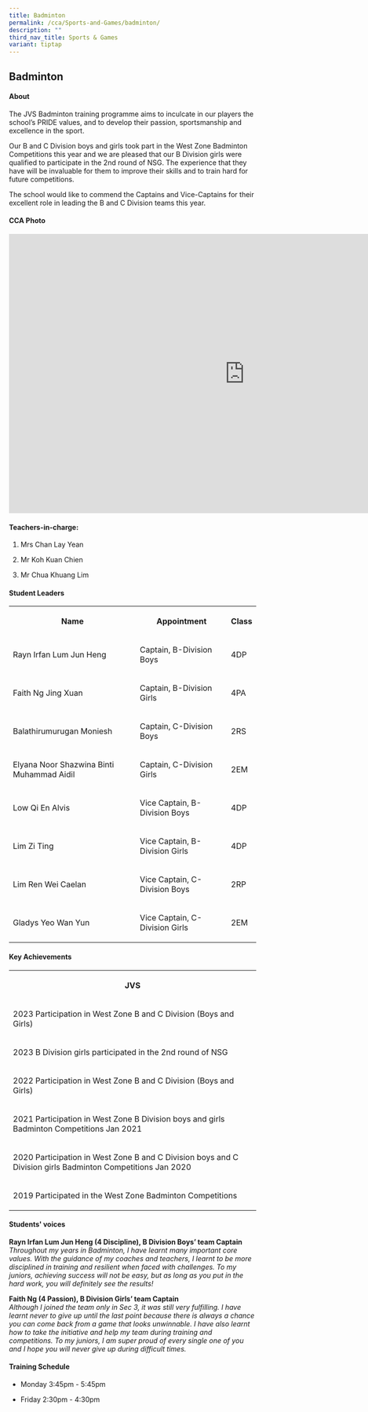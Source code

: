 ```yaml
---
title: Badminton
permalink: /cca/Sports-and-Games/badminton/
description: ""
third_nav_title: Sports & Games
variant: tiptap
---
```

<h2>Badminton</h2><h4>About</h4><p>The JVS Badminton training programme aims to inculcate in our players the school’s PRIDE values, and to develop their passion, sportsmanship and excellence in the sport.</p><p>Our B and C Division boys and girls took part in the West Zone Badminton Competitions this year and we are pleased that our B Division girls were qualified to participate in the 2nd round of NSG. The experience that they have will be invaluable for them to improve their skills and to train hard for future competitions.</p><p>The school would like to commend the Captains and Vice-Captains for their excellent role in leading the B and C Division teams this year.</p><h4>CCA Photo</h4><div class="iframe-wrapper"><iframe height="569" width="960" allowfullscreen="true" frameborder="0" src="https://docs.google.com/presentation/d/e/2PACX-1vQW2I_3KkY3C3_bMkhIhCPznXlCad_JhUOXkYJyQWpxqnA2vzJmu5ujDy0lLZJeU8wz7L_fUhsm-gdC/embed?start=true&amp;loop=true&amp;delayms=5000"></iframe></div><h4>Teachers-in-charge:</h4><ol data-tight="true" class="tight"><li><p>Mrs Chan Lay Yean</p></li><li><p>Mr Koh Kuan Chien</p></li><li><p>Mr Chua Khuang Lim</p></li></ol><h4>Student Leaders</h4><table><tbody><tr><th rowspan="1" colspan="1"><p>Name</p></th><th rowspan="1" colspan="1"><p>Appointment</p></th><th rowspan="1" colspan="1"><p>Class</p></th></tr><tr><td rowspan="1" colspan="1"><p>Rayn Irfan Lum Jun Heng</p></td><td rowspan="1" colspan="1"><p>Captain, B-Division Boys</p></td><td rowspan="1" colspan="1"><p>4DP</p></td></tr><tr><td rowspan="1" colspan="1"><p>Faith Ng Jing Xuan</p></td><td rowspan="1" colspan="1"><p>Captain, B-Division Girls</p></td><td rowspan="1" colspan="1"><p>4PA</p></td></tr><tr><td rowspan="1" colspan="1"><p>Balathirumurugan Moniesh</p></td><td rowspan="1" colspan="1"><p>Captain, C-Division Boys</p></td><td rowspan="1" colspan="1"><p>2RS</p></td></tr><tr><td rowspan="1" colspan="1"><p>Elyana Noor Shazwina Binti Muhammad Aidil</p></td><td rowspan="1" colspan="1"><p>Captain, C-Division Girls</p></td><td rowspan="1" colspan="1"><p>2EM</p></td></tr><tr><td rowspan="1" colspan="1"><p>Low Qi En Alvis</p></td><td rowspan="1" colspan="1"><p>Vice Captain, B-Division Boys</p></td><td rowspan="1" colspan="1"><p>4DP</p></td></tr><tr><td rowspan="1" colspan="1"><p>Lim Zi Ting</p></td><td rowspan="1" colspan="1"><p>Vice Captain, B-Division Girls</p></td><td rowspan="1" colspan="1"><p>4DP</p></td></tr><tr><td rowspan="1" colspan="1"><p>Lim Ren Wei Caelan</p></td><td rowspan="1" colspan="1"><p>Vice Captain, C-Division Boys</p></td><td rowspan="1" colspan="1"><p>2RP</p></td></tr><tr><td rowspan="1" colspan="1"><p>Gladys Yeo Wan Yun</p></td><td rowspan="1" colspan="1"><p>Vice Captain, C-Division Girls</p></td><td rowspan="1" colspan="1"><p>2EM</p></td></tr></tbody></table><h4>Key Achievements</h4><table><tbody><tr><th rowspan="1" colspan="1"><p>JVS</p></th></tr><tr><td rowspan="1" colspan="1"><p>2023 Participation in West Zone B and C Division (Boys and Girls)</p></td></tr><tr><td rowspan="1" colspan="1"><p>2023 B Division girls participated in the 2nd round of NSG</p></td></tr><tr><td rowspan="1" colspan="1"><p>2022 Participation in West Zone B and C Division (Boys and Girls)</p></td></tr><tr><td rowspan="1" colspan="1"><p>2021 Participation in West Zone B Division boys and girls Badminton Competitions Jan 2021</p></td></tr><tr><td rowspan="1" colspan="1"><p>2020 Participation in West Zone B and C Division boys and C Division girls Badminton Competitions Jan 2020</p></td></tr><tr><td rowspan="1" colspan="1"><p>2019 Participated in the West Zone Badminton Competitions</p></td></tr></tbody></table><h4>Students' voices</h4><p><strong>Rayn Irfan Lum Jun Heng (4 Discipline), B Division Boys’ team Captain</strong> <br><em>Throughout my years in Badminton, I have learnt many important core values. With the guidance of my coaches and teachers, I learnt to be more disciplined in training and resilient when faced with challenges. To my juniors, achieving success will not be easy, but as long as you put in the hard work, you will definitely see the results!</em></p><p><strong>Faith Ng (4 Passion), B Division Girls’ team Captain</strong> <br><em>Although I joined the team only in Sec 3, it was still very fulfilling. I have learnt never to give up until the last point because there is always a chance you can come back from a game that looks unwinnable. I have also learnt how to take the initiative and help my team during training and competitions. To my juniors, I am super proud of every single one of you and I hope you will never give up during difficult times.</em></p><h4>Training Schedule</h4><ul data-tight="true" class="tight"><li><p>Monday 3:45pm - 5:45pm<br></p></li><li><p>Friday 2:30pm - 4:30pm</p></li></ul><p></p>